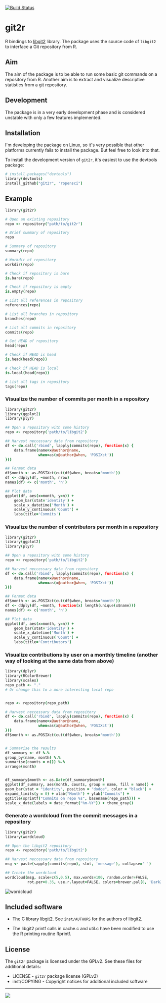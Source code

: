 [![Build Status](https://travis-ci.org/ropensci/git2r.png)](https://travis-ci.org/ropensci/git2r)

git2r
=====

R bindings to [libgit2](https://github.com/libgit2/libgit2) library. The package uses the source code of `libgit2` to interface a Git repository from R.

Aim
---

The aim of the package is to be able to run some basic git commands on a repository from R. Another aim is to extract and visualize descriptive statistics from a git repository.

Development
-----------

The package is in a very early development phase and is considered unstable with only a few features implemented.

Installation
------------

I'm developing the package on Linux, so it's very possible that other platforms currently fails to install the package. But feel free to look into that.

To install the development version of `git2r`, it's easiest to use the devtools package:

```coffee
# install.packages("devtools")
library(devtools)
install_github("git2r", "ropensci")
```

Example
-------

```coffee
library(git2r)

# Open an existing repository
repo <- repository("path/to/git2r")

# Brief summary of repository
repo

# Summary of repository
summary(repo)

# Workdir of repository
workdir(repo)

# Check if repository is bare
is.bare(repo)

# Check if repository is empty
is.empty(repo)

# List all references in repository
references(repo)

# List all branches in repository
branches(repo)

# List all commits in repository
commits(repo)

# Get HEAD of repository
head(repo)

# Check if HEAD is head
is.head(head(repo))

# Check if HEAD is local
is.local(head(repo))

# List all tags in repository
tags(repo)
```

### Visualize the number of commits per month in a repository

```coffee
library(git2r)
library(ggplot2)
library(plyr)

## Open a repository with some history
repo <- repository('path/to/libgit2')

## Harvest neccessary data from repository
df <- do.call('rbind', lapply(commits(repo), function(x) {
    data.frame(name=x@author@name,
               when=as(x@author@when, 'POSIXct'))
}))

## Format data
df$month <- as.POSIXct(cut(df$when, breaks='month'))
df <- ddply(df, ~month, nrow)
names(df) <- c('month', 'n')

## Plot data
ggplot(df, aes(x=month, y=n)) +
    geom_bar(stat='identity') +
    scale_x_datetime('Month') +
    scale_y_continuous('Count') +
    labs(title='Commits')
```

### Visualize the number of contributors per month in a repository

```coffee
library(git2r)
library(ggplot2)
library(plyr)

## Open a repository with some history
repo <- repository('path/to/libgit2')

## Harvest neccessary data from repository
df <- do.call('rbind', lapply(commits(repo), function(x) {
    data.frame(name=x@author@name,
               when=as(x@author@when, 'POSIXct'))
}))

## Format data
df$month <- as.POSIXct(cut(df$when, breaks='month'))
df <- ddply(df, ~month, function(x) length(unique(x$name)))
names(df) <- c('month', 'n')

## Plot data
ggplot(df, aes(x=month, y=n)) +
    geom_bar(stat='identity') +
    scale_x_datetime('Month') +
    scale_y_continuous('Count') +
    labs(title='Contributors')
```

### Visualize contributions by user on a monthly timeline (another way of looking at the same data from above)

```coffee
library(dplyr)
library(RColorBrewer)
library(scales)
repo_path <- "."
# Or change this to a more interesting local repo


repo <- repository(repo_path) 

# Harvest neccessary data from repository
df <- do.call('rbind', lapply(commits(repo), function(x) {
    data.frame(name=x@author@name,
               when=as(x@author@when, 'POSIXct'))
}))
df$month <- as.POSIXct(cut(df$when, breaks='month'))


# Summarise the results
df_summary <- df %.% 
group_by(name, month) %.%
summarise(counts = n()) %.%
arrange(month)


df_summary$month <- as.Date(df_summary$month)
ggplot(df_summary, aes(month, counts, group = name, fill = name)) + 
geom_bar(stat = "identity", position = "dodge", color = "black") +
expand_limits(y = 0) + xlab("Month") + ylab("Commits") + 
ggtitle(sprintf("Commits on repo %s", basename(repo_path))) +
scale_x_date(labels = date_format("%m-%Y")) + theme_gray()
```

### Generate a wordcloud from the commit messages in a repository

```coffee
library(git2r)
library(wordcloud)

## Open the libgit2 repository
repo <- repository('path/to/libgit2')

## Harvest neccessary data from repository
msg <- paste(sapply(commits(repo), slot, 'message'), collapse=' ')

## Create the wordcloud
wordcloud(msg, scale=c(5,0.5), max.words=100, random.order=FALSE,
          rot.per=0.35, use.r.layout=FALSE, colors=brewer.pal(8, 'Dark2'))
```

![wordcloud](wordcloud.png)

Included software
-----------------

- The C library [libgit2](https://github.com/libgit2/libgit2). See
  `inst/AUTHORS` for the authors of libgit2.

- The libgit2 printf calls in cache.c and util.c have been modified to
  use the R printing routine Rprintf.

License
-------

The `git2r` package is licensed under the GPLv2. See these files for additional details:

- LICENSE      - `git2r` package license (GPLv2)
- inst/COPYING - Copyright notices for additional included software


---

[![](http://ropensci.org/public_images/github_footer.png)](http://ropensci.org)
